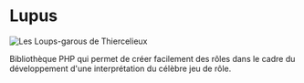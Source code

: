 # Lupus

<img src="http://cheesepear.com/wp-content/uploads/2016/10/bannia10.jpg" alt="Les Loups-garous de Thiercelieux">

Bibliothèque PHP qui permet de créer facilement des rôles dans le cadre du développement d'une interprétation du célèbre jeu de rôle.
